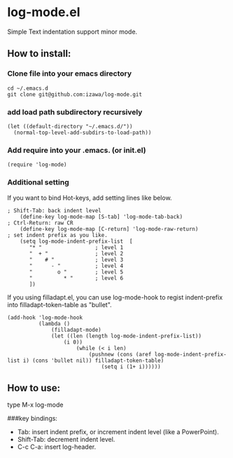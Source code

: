 # log-mode.el

Simple Text indentation support minor mode.

## How to install:
### Clone file into your emacs directory
    cd ~/.emacs.d
    git clone git@github.com:izawa/log-mode.git

### add load path subdirectory recursively
    (let ((default-directory "~/.emacs.d/"))
      (normal-top-level-add-subdirs-to-load-path))

### Add require into your .emacs. (or init.el)

    (require 'log-mode)

### Additional setting
 If you want to bind Hot-keys, add setting lines like below.

    ; Shift-Tab: back indent level
      	(define-key log-mode-map [S-tab] 'log-mode-tab-back)
    ; Ctrl-Return: raw CR
      	(define-key log-mode-map [C-return] 'log-mode-raw-return)
    ; set indent prefix as you like.
      	(setq log-mode-indent-prefix-list  [
           "* "                 ; level 1
           "  + "               ; level 2
           "    # "             ; level 3
           "      - "           ; level 4
           "        o "         ; level 5
           "          * "       ; level 6
           ])

If you using filladapt.el, you can use log-mode-hook to regist indent-prefix into filladapt-token-table as "bullet".

    (add-hook 'log-mode-hook
    	      (lambda ()
	      	      (filladapt-mode)
	      	      (let ((len (length log-mode-indent-prefix-list))
		      	      (i 0))
			      	      (while (< i len)
				      	      (pushnew (cons (aref log-mode-indent-prefix-list i) (cons 'bullet nil)) filladapt-token-table)
					      	      (setq i (1+ i))))))

## How to use:
type
   M-x log-mode

###key bindings:
* Tab: insert indent prefix, or increment indent level (like a PowerPoint).
* Shift-Tab: decrement indent level.
* C-c C-a: insert log-header. 

